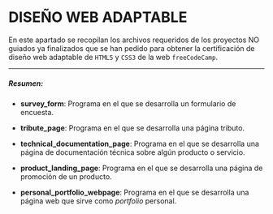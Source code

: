 # DISEÑO WEB ADAPTABLE

En este apartado se recopilan los archivos requeridos de los proyectos NO guiados ya finalizados que se han pedido para obtener la certificación de diseño web adaptable de `HTML5` y `CSS3` de la web `freeCodeCamp`.

------------

##### Resumen:
- **survey_form**: Programa en el que se desarrolla un formulario de encuesta.

- **tribute_page**: Programa en el que se desarrolla una página tributo.

- **technical_documentation_page**: Programa en el que se desarrolla una página de documentación técnica sobre algún producto o servicio.

- **product_landing_page**: Programa en el que se desarrolla una página de promoción de un producto.

- **personal_portfolio_webpage**: Programa en el que se desarrolla una página web que sirve como *portfolio* personal.